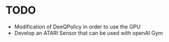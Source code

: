 # TODO

* Modification of DeeQPolicy in order to use the GPU
* Develop an ATARI Sensor that can be used with openAI Gym


